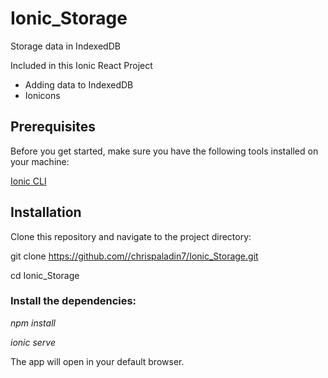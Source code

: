 # Ionic_Storage
Storage data in IndexedDB

Included in this Ionic React Project
- Adding data to IndexedDB
- Ionicons


## Prerequisites
Before you get started, make sure you have the following tools installed on your machine:


[Ionic CLI](https://ionicframework.com/)

## Installation
Clone this repository and navigate to the project directory:

git clone https://github.com//chrispaladin7/Ionic_Storage.git

cd Ionic_Storage


### Install the dependencies:

*npm install*

*ionic serve*

The app will open in your default browser.


